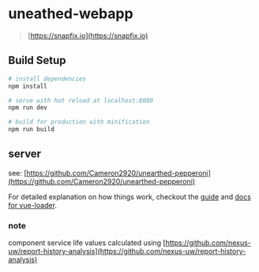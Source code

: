 # uneathed-webapp

> [https://snapfix.io](https://snapfix.io)

## Build Setup

``` bash
# install dependencies
npm install

# serve with hot reload at localhost:8080
npm run dev

# build for production with minification
npm run build

```

## server
see: [https://github.com/Cameron2920/unearthed-pepperoni](https://github.com/Cameron2920/unearthed-pepperoni)

For detailed explanation on how things work, checkout the [guide](http://vuejs-templates.github.io/webpack/) and [docs for vue-loader](http://vuejs.github.io/vue-loader).


### note
component service life values calculated using [https://github.com/nexus-uw/report-history-analysis](https://github.com/nexus-uw/report-history-analysis)
